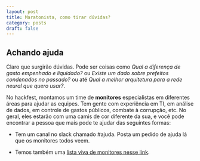 ```yaml
---
layout: post
title: Maratonista, como tirar dúvidas?
category: posts
draft: false
---
```


Achando ajuda
---

Claro que surgirão dúvidas. Pode ser coisas como *Qual a diferença de gasto empenhado e liquidado?* ou *Existe um dado sobre prefeitos condenados no passado?* ou até *Qual a melhor arquitetura para a rede neural que quero usar?*.

No hackfest, montamos um time de **monitores** especialistas em diferentes áreas para ajudar as equipes. Tem gente com experiência em TI, em análise de dados, em controle de gastos públicos, combate à corrupção, etc. No geral, eles estarão com uma camis de cor diferente da sua, e você pode encontrar a pessoa que mais pode te ajudar das seguintes formas:

* Tem um canal no slack chamado #ajuda. Posta um pedido de ajuda lá que os monitores todos veem.

* Temos também uma [lista viva de monitores nesse link](https://docs.google.com/document/d/14bNu1KNB_MlVDhpWZ0dnvavr8gPQfPKNhdKLh_OzNtk/edit?ts=5b749825).
